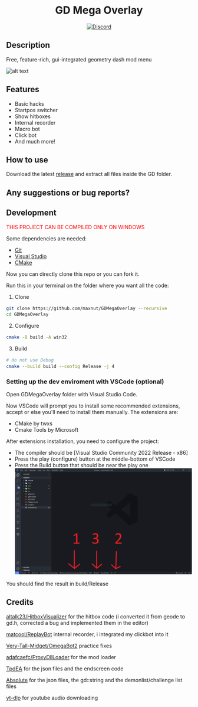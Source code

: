 <div align="center">
  
# GD Mega Overlay

[![Discord](https://img.shields.io/badge/Discord-white?style=flat&logo=discord)](https://discord.gg/nbDjEg7SSU)
</div>

## Description

Free, feature-rich, gui-integrated geometry dash mod menu

![alt text](https://media.discordapp.net/attachments/587598582308143125/1064198417804431491/20230115160755_1.jpg)

## Features

* Basic hacks
* Startpos switcher
* Show hitboxes
* Internal recorder
* Macro bot
* Click bot
* And much more!

## How to use

Download the latest [release](https://github.com/maxnut/GDMegaOverlay/releases/latest) and extract all files inside the GD folder.

## Any suggestions or bug reports?

## Development

<span style="color:red">THIS PROJECT CAN BE COMPILED ONLY ON WINDOWS</span>

Some dependencies are needed:
* [Git](https://git-scm.com/)
* [Visual Studio](https://visualstudio.microsoft.com/)
* [CMake](https://cmake.org/)

Now you can directly clone this repo or you can fork it.

Run this in your terminal on the folder where you want all the code:

1. Clone
```bash
git clone https://github.com/maxnut/GDMegaOverlay --recursive
cd GDMegaOverlay
```

2. Configure
```bash
cmake -B build -A win32
```

3. Build

```bash
# do not use Debug
cmake --build build --config Release -j 4
```

### Setting up the dev enviroment with VSCode (optional)

Open GDMegaOverlay folder with Visual Studio Code.

Now VSCode will prompt you to install some recommended extensions, accept or else you'll need to install them manually.
The extensions are:
* CMake by twxs
* Cmake Tools by Microsoft

After extensions installation, you need to configure the project:
* The compiler should be [Visual Studio Community 2022 Release - x86]
* Press the play (configure) button at the middle-bottom of VSCode
* Press the Build button that should be near the play one 
![alt text](/docs/img/vscode_config.png)

You should find the result in build/Release

## Credits

[altalk23/HitboxVisualizer](https://github.com/altalk23/HitboxVisualizer) for the hitbox code (i converted it from geode to gd.h, corrected a bug and implemented them in the editor)

[matcool/ReplayBot](https://github.com/matcool/ReplayBot) internal recorder, i integrated my clickbot into it

[Very-Tall-Midget/OmegaBot2](https://github.com/Very-Tall-Midget/OmegaBot2) practice fixes

[adafcaefc/ProxyDllLoader](https://github.com/adafcaefc/ProxyDllLoader) for the mod loader

[TpdEA](https://discord.gg/AXhTdHUd2R) for the json files and the endscreen code

[Absolute](https://github.com/absoIute) for the json files, the gd::string and the demonlist/challenge list files

[yt-dlp](https://github.com/yt-dlp/yt-dlp) for youtube audio downloading

